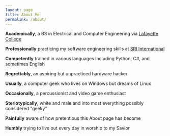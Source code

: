 ```yaml
---
layout: page
title: About Me
permalink: /about/
---
```


**Academically**, a BS in Electrical and Computer Engineering via [Lafayette College](http://www.lafayette.edu)

**Professionally** practicing my software engineering skills at [SRI International](http://www.sri.com)

**Competently** trained in various languages including Python, C#, and sometimes English

**Regrettably**, an aspiring but unpracticed hardware hacker

**Usually**, a computer geek who lives on Windows but dreams of Linux

**Occasionally**, a percussionist and video game enthusiast

**Steriotypically**, white and male and into most everything possibly considered "geeky"

**Painfully** aware of how pretentious this About page has become

**Humbly** trying to live out every day in worship to my Savior